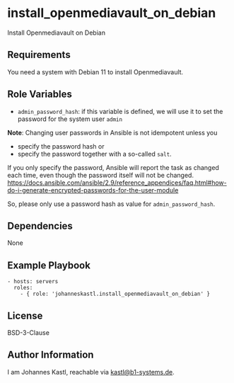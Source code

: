 install_openmediavault_on_debian
=========

Install Openmediavault on Debian

Requirements
------------

You need a system with Debian 11 to install Openmediavault.

Role Variables
--------------

- `admin_password_hash`: if this variable is defined, we will use it to set the password for the system user `admin`

**Note**:
Changing user passwords in Ansible is not idempotent unless you
- specify the password hash or
- specify the password together with a so-called `salt`.

If you only specify the password, Ansible will report the task as changed each time, even though the password itself will not be changed.
https://docs.ansible.com/ansible/2.9/reference_appendices/faq.html#how-do-i-generate-encrypted-passwords-for-the-user-module

So, please only use a password hash as value for `admin_password_hash`.

Dependencies
------------

None

Example Playbook
----------------

    - hosts: servers
      roles:
        - { role: 'johanneskastl.install_openmediavault_on_debian' }

License
-------

BSD-3-Clause

Author Information
------------------

I am Johannes Kastl, reachable via kastl@b1-systems.de.
